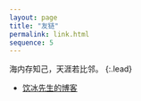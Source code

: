 ```yaml
---
layout: page
title: "友链"
permalink: link.html
sequence: 5
---
```



海内存知己，天涯若比邻。
{:.lead}


* [饮冰先生的博客](https://myanbin.github.io/)
